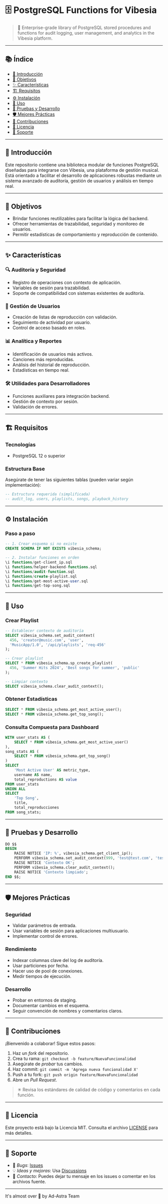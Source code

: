 # 🗄 PostgreSQL Functions for Vibesia

> 📘 Enterprise-grade library of PostgreSQL stored procedures and functions for audit logging, user management, and analytics in the Vibesia platform.

---

## 📚 Índice

* [🚀 Introducción](#-introducción)
* [🎯 Objetivos](#-objetivos)
* [✨ Características](#-características)
* [🏗 Requisitos](#-requisitos)
* [⚙ Instalación](#-instalación)
* [🧠 Uso](#-uso)
* [🧪 Pruebas y Desarrollo](#-pruebas-y-desarrollo)
* [🛡 Mejores Prácticas](#-mejores-prácticas)
* [🤝 Contribuciones](#-contribuciones)
* [📄 Licencia](#-licencia)
* [🙋 Soporte](#-soporte)

---

## 🚀 Introducción

Este repositorio contiene una biblioteca modular de funciones PostgreSQL diseñadas para integrarse con Vibesia, una plataforma de gestión musical. Está orientado a facilitar el desarrollo de aplicaciones robustas mediante un sistema avanzado de auditoría, gestión de usuarios y análisis en tiempo real.

---

## 🎯 Objetivos

* Brindar funciones reutilizables para facilitar la lógica del backend.
* Ofrecer herramientas de trazabilidad, seguridad y monitoreo de usuarios.
* Permitir estadísticas de comportamiento y reproducción de contenido.

---

## ✨ Características

### 🔍 Auditoría y Seguridad

* Registro de operaciones con contexto de aplicación.
* Variables de sesión para trazabilidad.
* Soporte de compatibilidad con sistemas existentes de auditoría.

### 👥 Gestión de Usuarios

* Creación de listas de reproducción con validación.
* Seguimiento de actividad por usuario.
* Control de acceso basado en roles.

### 📊 Analítica y Reportes

* Identificación de usuarios más activos.
* Canciones más reproducidas.
* Análisis del historial de reproducción.
* Estadísticas en tiempo real.

### 🛠 Utilidades para Desarrolladores

* Funciones auxiliares para integración backend.
* Gestión de contexto por sesión.
* Validación de errores.

---

## 🏗 Requisitos

### Tecnologías

* PostgreSQL 12 o superior

### Estructura Base

Asegúrate de tener las siguientes tablas (pueden variar según implementación):

```sql
-- Estructura requerida (simplificada)
-- audit_log, users, playlists, songs, playback_history
```

---

## ⚙ Instalación

### Paso a paso

```sql
-- 1. Crear esquema si no existe
CREATE SCHEMA IF NOT EXISTS vibesia_schema;

-- 2. Instalar funciones en orden
\i functions/get-client_ip.sql
\i functions/helper-backend-functions.sql
\i functions/audit-function.sql
\i functions/create-playlist.sql
\i functions/get-most-active-user.sql
\i functions/get-top-song.sql
```

---

## 🧠 Uso

### Crear Playlist

```sql
-- Establecer contexto de auditoría
SELECT vibesia_schema.set_audit_context(
  456, 'creator@music.com', 'user',
  'MusicApp/1.0', '/api/playlists', 'req-456'
);

-- Crear playlist
SELECT * FROM vibesia_schema.sp_create_playlist(
  456, 'Summer Hits 2024', 'Best songs for summer', 'public'
);

-- Limpiar contexto
SELECT vibesia_schema.clear_audit_context();
```

### Obtener Estadísticas

```sql
SELECT * FROM vibesia_schema.get_most_active_user();
SELECT * FROM vibesia_schema.get_top_song();
```

### Consulta Compuesta para Dashboard

```sql
WITH user_stats AS (
    SELECT * FROM vibesia_schema.get_most_active_user()
),
song_stats AS (
    SELECT * FROM vibesia_schema.get_top_song()
)
SELECT 
    'Most Active User' AS metric_type,
    username AS name,
    total_reproductions AS value
FROM user_stats
UNION ALL
SELECT 
    'Top Song',
    title,
    total_reproducciones
FROM song_stats;
```

---

## 🧪 Pruebas y Desarrollo

```sql
DO $$
BEGIN
    RAISE NOTICE 'IP: %', vibesia_schema.get_client_ip();
    PERFORM vibesia_schema.set_audit_context(999, 'test@test.com', 'test');
    RAISE NOTICE 'Contexto OK';
    PERFORM vibesia_schema.clear_audit_context();
    RAISE NOTICE 'Contexto limpiado';
END $$;
```

---

## 🛡 Mejores Prácticas

### Seguridad

* Validar parámetros de entrada.
* Usar variables de sesión para aplicaciones multiusuario.
* Implementar control de errores.

### Rendimiento

* Indexar columnas clave del log de auditoría.
* Usar particiones por fecha.
* Hacer uso de pool de conexiones.
* Medir tiempos de ejecución.

### Desarrollo

* Probar en entornos de staging.
* Documentar cambios en el esquema.
* Seguir convención de nombres y comentarios claros.

---

## 🤝 Contribuciones

¡Bienvenido a colaborar! Sigue estos pasos:

1. Haz un *fork* del repositorio.
2. Crea tu rama: `git checkout -b feature/NuevaFuncionalidad`
3. Asegúrate de *probar* tus cambios.
4. Haz commit: `git commit -m 'Agrega nueva funcionalidad X'`
5. Push a tu fork: `git push origin feature/NuevaFuncionalidad`
6. Abre un *Pull Request*.

> ✳ Revisa los estándares de calidad de código y comentarios en cada función.

---

## 📄 Licencia

Este proyecto está bajo la Licencia MIT. Consulta el archivo [LICENSE](LICENSE) para más detalles.

---

## 🙋 Soporte

* 🐛 *Bugs*: [Issues](../../issues)
* 💡 *Ideas y mejoras*: Usa [Discussions](../../discussions)
* 📧 *Contacto*: Puedes dejar tu mensaje en los issues o comentar en los archivos fuente.

---

It's almost over 🏁 by Ad-Astra Team